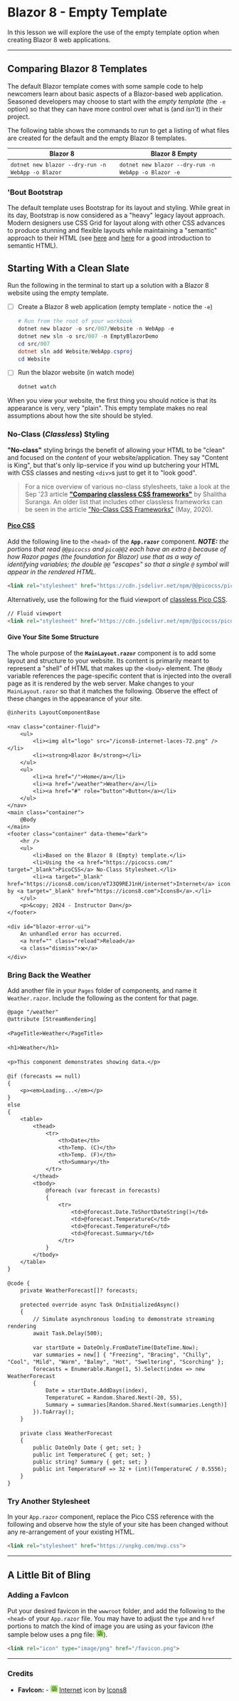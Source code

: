 # Blazor 8 - Empty Template

In this lesson we will explore the use of the empty template option when creating Blazor 8 web applications.

----

## Comparing Blazor 8 Templates

The default Blazor template comes with some sample code to help newcomers learn about basic aspects of a Blazor-based web application. Seasoned developers may choose to start with the *empty template* (the `-e` option) so that they can have more control over what is (and *isn't*) in their project.

The following table shows the commands to run to get a listing of what files are created for the default and the empty Blazor 8 templates.

| Blazor 8 | Blazor 8 Empty |
|---|---|
| `dotnet new blazor --dry-run -n WebApp -o Blazor` | `dotnet new blazor --dry-run -n WebApp -o Blazor -e` |

### 'Bout Bootstrap

The default template uses Bootstrap for its layout and styling. While great in its day, Bootstrap is now considered as a "heavy" legacy layout approach. Modern designers use CSS Grid for layout along with other CSS advances to produce stunning and flexible layouts while maintaining a "semantic" approach to their HTML (see [here](https://web.dev/learn/html/semantic-html/) and [here](https://www.semrush.com/blog/semantic-html5-guide/) for a good introduction to semantic HTML).

## Starting With a Clean Slate

Run the following in the terminal to start up a solution with a Blazor 8 website using the empty template.

- [ ] Create a Blazor 8 web application (empty template - notice the `-e`)

    ```powershell
    # Run from the root of your workbook
    dotnet new blazor -o src/007/Website -n WebApp -e
    dotnet new sln -o src/007 -n EmptyBlazorDemo
    cd src/007
    dotnet sln add Website/WebApp.csproj
    cd Website
    ```

- [ ] Run the blazor website (in watch mode)

    ```powershell
    dotnet watch
    ```

When you view your website, the first thing you should notice is that its appearance is very, very "plain". This empty template makes no real assumptions about how the site should be styled.

### No-Class (*Classless*) Styling

**"No-class"** styling brings the benefit of allowing your HTML to be "clean" and focused on the *content* of your website/application. They say "Content is King", but that's only lip-service if you wind up butchering your HTML with CSS classes and nesting `<div>`s just to get it to "look good".

> For a nice overview of various no-class stylesheets, take a look at the Sep '23 article [**"Comparing classless CSS frameworks"**](https://blog.logrocket.com/comparing-classless-css-frameworks/) by Shalitha Suranga. An older list that includes other classless frameworks can be seen in the article ["No-Class CSS Frameworks"](https://css-tricks.com/no-class-css-frameworks/) (May, 2020).

#### [Pico CSS](https://picocss.com/)

Add the following line to the `<head>` of the **`App.razor`** component. ***NOTE:** the portions that read `@@picocss` and `pico@@2` each have an extra `@` because of how Razor pages (the foundation for Blazor) use that as a way of identifying variables; the double `@@` "escapes" so that a single `@` symbol will appear in the rendered HTML.*

```html
<link rel="stylesheet" href="https://cdn.jsdelivr.net/npm/@@picocss/pico@@2/css/pico.min.css">
``` 

Alternatively, use the following for the fluid viewport of [classless Pico CSS](https://picocss.com/docs/classless.html).

```html
// Fluid viewport
<link rel="stylesheet" href="https://cdn.jsdelivr.net/npm/@picocss/pico@@2/css/pico.fluid.classless.min.css">
```

#### Give Your Site Some Structure

The whole purpose of the **`MainLayout.razor`** component is to add some layout and structure to your website. Its content is primarily meant to represent a "shell" of HTML that makes up the `<body>` element. The `@Body` variable references the page-specific content that is injected into the overall page as it is rendered by the web server. Make changes to your `MainLayout.razor` so that it matches the following. Observe the effect of these changes in the appearance of your site.

```razor
@inherits LayoutComponentBase

<nav class="container-fluid">
    <ul>
        <li><img alt="logo" src="/icons8-internet-laces-72.png" /></li>
        <li><strong>Blazor 8</strong></li>
    </ul>
    <ul>
        <li><a href="/">Home</a></li>
        <li><a href="/weather">Weather</a></li>
        <li><a href="#" role="button">Button</a></li>
    </ul>
</nav>
<main class="container">
    @Body
</main>
<footer class="container" data-theme="dark">
    <hr />
    <ul>
        <li>Based on the Blazor 8 (Empty) template.</li>
        <li>Using the <a href="https://picocss.com/" target="_blank">PicoCSS</a> No-Class Stylesheet.</li>
        <li><a target="_blank" href="https://icons8.com/icon/eTJ3Q9REJ1nH/internet">Internet</a> icon by <a target="_blank" href="https://icons8.com">Icons8</a>.</li>          
    </ul>
    <p>&copy; 2024 - Instructor Dan</p>
</footer>

<div id="blazor-error-ui">
    An unhandled error has occurred.
    <a href="" class="reload">Reload</a>
    <a class="dismiss">🗙</a>
</div>
```

### Bring Back the Weather

Add another file in your `Pages` folder of components, and name it `Weather.razor`. Include the following as the content for that page.

```razor
@page "/weather"
@attribute [StreamRendering]

<PageTitle>Weather</PageTitle>

<h1>Weather</h1>

<p>This component demonstrates showing data.</p>

@if (forecasts == null)
{
    <p><em>Loading...</em></p>
}
else
{
    <table>
        <thead>
            <tr>
                <th>Date</th>
                <th>Temp. (C)</th>
                <th>Temp. (F)</th>
                <th>Summary</th>
            </tr>
        </thead>
        <tbody>
            @foreach (var forecast in forecasts)
            {
                <tr>
                    <td>@forecast.Date.ToShortDateString()</td>
                    <td>@forecast.TemperatureC</td>
                    <td>@forecast.TemperatureF</td>
                    <td>@forecast.Summary</td>
                </tr>
            }
        </tbody>
    </table>
}

@code {
    private WeatherForecast[]? forecasts;

    protected override async Task OnInitializedAsync()
    {
        // Simulate asynchronous loading to demonstrate streaming rendering
        await Task.Delay(500);

        var startDate = DateOnly.FromDateTime(DateTime.Now);
        var summaries = new[] { "Freezing", "Bracing", "Chilly", "Cool", "Mild", "Warm", "Balmy", "Hot", "Sweltering", "Scorching" };
        forecasts = Enumerable.Range(1, 5).Select(index => new WeatherForecast
        {
            Date = startDate.AddDays(index),
            TemperatureC = Random.Shared.Next(-20, 55),
            Summary = summaries[Random.Shared.Next(summaries.Length)]
        }).ToArray();
    }

    private class WeatherForecast
    {
        public DateOnly Date { get; set; }
        public int TemperatureC { get; set; }
        public string? Summary { get; set; }
        public int TemperatureF => 32 + (int)(TemperatureC / 0.5556);
    }
}
```

### Try Another Stylesheet

In your `App.razor` component, replace the Pico CSS reference with the following and observe how the style of your site has been changed without any re-arrangement of your existing HTML.

```html
<link rel="stylesheet" href="https://unpkg.com/mvp.css"> 
```

----

## A Little Bit of Bling

### Adding a FavIcon

Put your desired favicon in the `wwwroot` folder, and add the following to the `<head>` of your `App.razor` file. You may have to adjust the `type` and `href` portions to match the kind of image you are using as your favicon (the sample below uses a png file: ![favicon](./_move_to_wwwroot/icons8-internet-laces-16.png)).

```html
<link rel="icon" type="image/png" href="/favicon.png">
```

----

### Credits

- **FavIcon:** - ![](./_move_to_wwwroot/icons8-internet-laces-16.png) [Internet](https://icons8.com/icon/eTJ3Q9REJ1nH/internet) icon by [Icons8](https://icons8.com)
